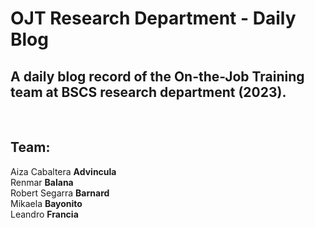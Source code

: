 # OJT Research Department - **Daily Blog**
A daily blog record of the On-the-Job Training team at BSCS research department (2023).
---

<!-- png of index -->
<!-- <img src="assets/images/NAME.png" alt="image of index.html" width="90%"> -->

<br>

## Team: 
Aiza Cabaltera **Advincula**<br>
Renmar **Balana**<br>
Robert Segarra **Barnard**<br>
Mikaela **Bayonito**<br>
Leandro **Francia**<br>

